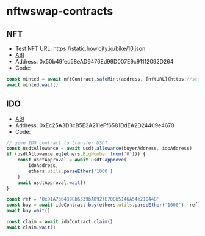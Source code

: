# nftwswap-contracts

## NFT

-   Test NFT URL: https://static.howlcity.io/bike/10.json
-   [ABI](./artifacts/contracts/NFT.sol/NFT.json)
-   Address: 0x50b49fed58eAD9476Ed99D007E9c91112092D264
-   Code:

```js
const minted = await nftContract.safeMint(address, [nftURL](https://static.howlcity.io/bike/10.json))
await minted.wait()
```

## IDO

-   [ABI](./artifacts/contracts/IDO.sol/IDO.json)
-   Address: 0xEc25A3D3cB5E3A211eFf6581DdEA2D24409e4670
-   Code:

```js
// give IDO contract to transfer USDT
const usdtAllowance = await usdt.allowance(buyerAddress, idoAddress)
if (usdtAllowance.eq(ethers.BigNumber.from('0'))) {
    const usdtApproval = await usdt.approve(
        idoAddress,
        ethers.utils.parseEther('1000')
    )
    await usdtApproval.wait()
}

const ref = '0x91A736439Cb6339bA892fE70Bb5146A54e21044B'
const buy = await idoContract.buy(ethers.utils.parseEther('1000'), ref)
await buy.wait()
```

```js
const claim = await idoContract.claim()
await claim.wait()
```
